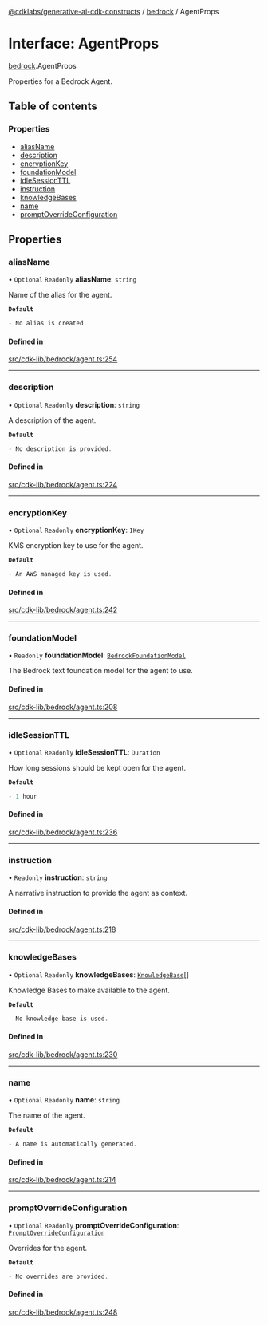 [@cdklabs/generative-ai-cdk-constructs](../README.md) / [bedrock](../modules/bedrock.md) / AgentProps

# Interface: AgentProps

[bedrock](../modules/bedrock.md).AgentProps

Properties for a Bedrock Agent.

## Table of contents

### Properties

- [aliasName](bedrock.AgentProps.md#aliasname)
- [description](bedrock.AgentProps.md#description)
- [encryptionKey](bedrock.AgentProps.md#encryptionkey)
- [foundationModel](bedrock.AgentProps.md#foundationmodel)
- [idleSessionTTL](bedrock.AgentProps.md#idlesessionttl)
- [instruction](bedrock.AgentProps.md#instruction)
- [knowledgeBases](bedrock.AgentProps.md#knowledgebases)
- [name](bedrock.AgentProps.md#name)
- [promptOverrideConfiguration](bedrock.AgentProps.md#promptoverrideconfiguration)

## Properties

### aliasName

• `Optional` `Readonly` **aliasName**: `string`

Name of the alias for the agent.

**`Default`**

```ts
- No alias is created.
```

#### Defined in

[src/cdk-lib/bedrock/agent.ts:254](https://github.com/jstrunk/generative-ai-cdk-constructs/blob/9d5b641/src/cdk-lib/bedrock/agent.ts#L254)

___

### description

• `Optional` `Readonly` **description**: `string`

A description of the agent.

**`Default`**

```ts
- No description is provided.
```

#### Defined in

[src/cdk-lib/bedrock/agent.ts:224](https://github.com/jstrunk/generative-ai-cdk-constructs/blob/9d5b641/src/cdk-lib/bedrock/agent.ts#L224)

___

### encryptionKey

• `Optional` `Readonly` **encryptionKey**: `IKey`

KMS encryption key to use for the agent.

**`Default`**

```ts
- An AWS managed key is used.
```

#### Defined in

[src/cdk-lib/bedrock/agent.ts:242](https://github.com/jstrunk/generative-ai-cdk-constructs/blob/9d5b641/src/cdk-lib/bedrock/agent.ts#L242)

___

### foundationModel

• `Readonly` **foundationModel**: [`BedrockFoundationModel`](../classes/bedrock.BedrockFoundationModel.md)

The Bedrock text foundation model for the agent to use.

#### Defined in

[src/cdk-lib/bedrock/agent.ts:208](https://github.com/jstrunk/generative-ai-cdk-constructs/blob/9d5b641/src/cdk-lib/bedrock/agent.ts#L208)

___

### idleSessionTTL

• `Optional` `Readonly` **idleSessionTTL**: `Duration`

How long sessions should be kept open for the agent.

**`Default`**

```ts
- 1 hour
```

#### Defined in

[src/cdk-lib/bedrock/agent.ts:236](https://github.com/jstrunk/generative-ai-cdk-constructs/blob/9d5b641/src/cdk-lib/bedrock/agent.ts#L236)

___

### instruction

• `Readonly` **instruction**: `string`

A narrative instruction to provide the agent as context.

#### Defined in

[src/cdk-lib/bedrock/agent.ts:218](https://github.com/jstrunk/generative-ai-cdk-constructs/blob/9d5b641/src/cdk-lib/bedrock/agent.ts#L218)

___

### knowledgeBases

• `Optional` `Readonly` **knowledgeBases**: [`KnowledgeBase`](../classes/bedrock.KnowledgeBase.md)[]

Knowledge Bases to make available to the agent.

**`Default`**

```ts
- No knowledge base is used.
```

#### Defined in

[src/cdk-lib/bedrock/agent.ts:230](https://github.com/jstrunk/generative-ai-cdk-constructs/blob/9d5b641/src/cdk-lib/bedrock/agent.ts#L230)

___

### name

• `Optional` `Readonly` **name**: `string`

The name of the agent.

**`Default`**

```ts
- A name is automatically generated.
```

#### Defined in

[src/cdk-lib/bedrock/agent.ts:214](https://github.com/jstrunk/generative-ai-cdk-constructs/blob/9d5b641/src/cdk-lib/bedrock/agent.ts#L214)

___

### promptOverrideConfiguration

• `Optional` `Readonly` **promptOverrideConfiguration**: [`PromptOverrideConfiguration`](bedrock.PromptOverrideConfiguration.md)

Overrides for the agent.

**`Default`**

```ts
- No overrides are provided.
```

#### Defined in

[src/cdk-lib/bedrock/agent.ts:248](https://github.com/jstrunk/generative-ai-cdk-constructs/blob/9d5b641/src/cdk-lib/bedrock/agent.ts#L248)
